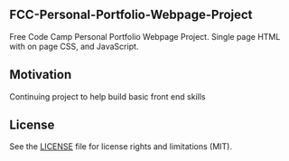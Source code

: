 
##  FCC-Personal-Portfolio-Webpage-Project

Free Code Camp Personal Portfolio Webpage Project. Single page HTML with on page CSS, and JavaScript.

## Motivation

Continuing project to help build basic front end skills

## License

See the [LICENSE](LICENSE.md) file for license rights and limitations (MIT).
